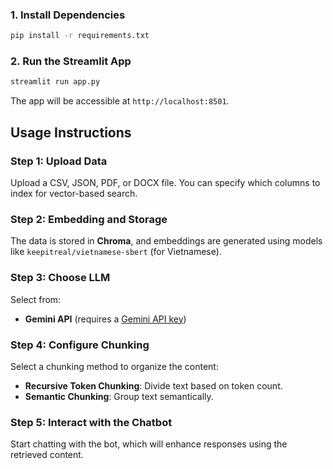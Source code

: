 

### 1. Install Dependencies
```bash
pip install -r requirements.txt
```

### 2. Run the Streamlit App
```bash
streamlit run app.py
```

The app will be accessible at `http://localhost:8501`.

## Usage Instructions

### Step 1: Upload Data
Upload a CSV, JSON, PDF, or DOCX file. You can specify which columns to index for vector-based search.

### Step 2: Embedding and Storage
The data is stored in **Chroma**, and embeddings are generated using models like `keepitreal/vietnamese-sbert` (for Vietnamese).

### Step 3: Choose LLM
Select from:
- **Gemini API** (requires a [Gemini API key](https://aistudio.google.com/app/apikey))

### Step 4: Configure Chunking
Select a chunking method to organize the content:
- **Recursive Token Chunking**: Divide text based on token count.
- **Semantic Chunking**: Group text semantically.

### Step 5: Interact with the Chatbot
Start chatting with the bot, which will enhance responses using the retrieved content.

